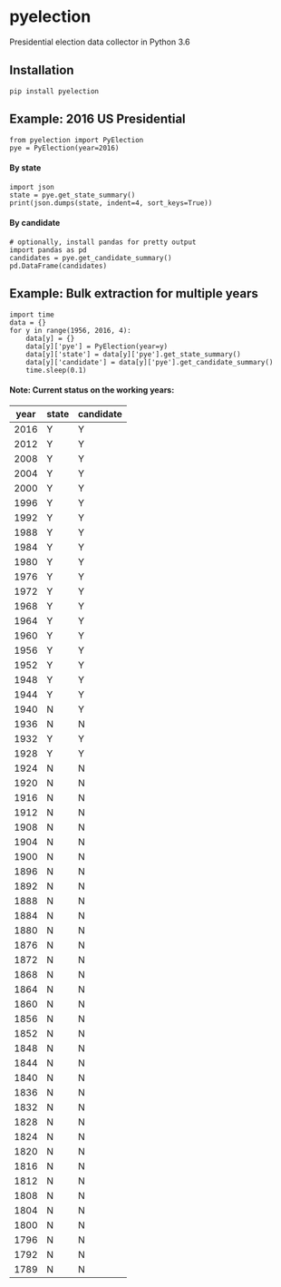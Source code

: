# pyelection

Presidential election data collector in Python 3.6

## Installation

    pip install pyelection


## Example: 2016 US Presidential

    from pyelection import PyElection
    pye = PyElection(year=2016)


#### By state

    import json
    state = pye.get_state_summary()
    print(json.dumps(state, indent=4, sort_keys=True))


#### By candidate

    # optionally, install pandas for pretty output
    import pandas as pd
    candidates = pye.get_candidate_summary()
    pd.DataFrame(candidates)


## Example: Bulk extraction for multiple years

    import time
    data = {}
    for y in range(1956, 2016, 4):
        data[y] = {}
        data[y]['pye'] = PyElection(year=y)
        data[y]['state'] = data[y]['pye'].get_state_summary()
        data[y]['candidate'] = data[y]['pye'].get_candidate_summary()
        time.sleep(0.1)


#### Note: Current status on the working years:

year|state|candidate
---|---|---
2016|Y|Y
2012|Y|Y
2008|Y|Y
2004|Y|Y
2000|Y|Y
1996|Y|Y
1992|Y|Y
1988|Y|Y
1984|Y|Y
1980|Y|Y
1976|Y|Y
1972|Y|Y
1968|Y|Y
1964|Y|Y
1960|Y|Y
1956|Y|Y
1952|Y|Y
1948|Y|Y
1944|Y|Y
1940|N|Y
1936|N|N
1932|Y|Y
1928|Y|Y
1924|N|N
1920|N|N
1916|N|N
1912|N|N
1908|N|N
1904|N|N
1900|N|N
1896|N|N
1892|N|N
1888|N|N
1884|N|N
1880|N|N
1876|N|N
1872|N|N
1868|N|N
1864|N|N
1860|N|N
1856|N|N
1852|N|N
1848|N|N
1844|N|N
1840|N|N
1836|N|N
1832|N|N
1828|N|N
1824|N|N
1820|N|N
1816|N|N
1812|N|N
1808|N|N
1804|N|N
1800|N|N
1796|N|N
1792|N|N
1789|N|N
